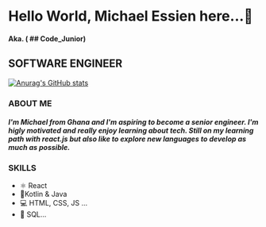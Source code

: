 # Hello World, Michael Essien here...👋
#### Aka. ( ## Code_Junior)

## SOFTWARE ENGINEER

[![Anurag's GitHub stats](https://github-readme-stats.vercel.app/api?username=essienmichael4)](https://github.com/anuraghazra/github-readme-stats)

### ABOUT ME
##### I'm Michael from Ghana and I'm aspiring to become a senior engineer. I'm higly motivated and really enjoy learning about tech. Still on my learning path with react.js but also like to explore new languages to develop as much as possible. 

### SKILLS
* ⚛️ React
* 📱Kotlin & Java
* 💻 HTML, CSS, JS ...
* 💾 SQL...

